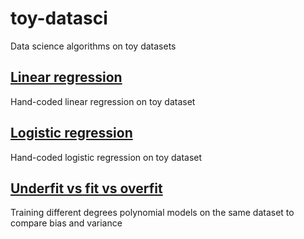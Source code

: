 # toy-datasci
Data science algorithms on toy datasets

## [Linear regression](linear_regression.ipynb)

Hand-coded linear regression on toy dataset

## [Logistic regression](logistic_regression.ipynb)

Hand-coded logistic regression on toy dataset

## [Underfit vs fit vs overfit](underfitting_overfitting.ipynb)

Training different degrees polynomial models on the same dataset to compare bias and variance
